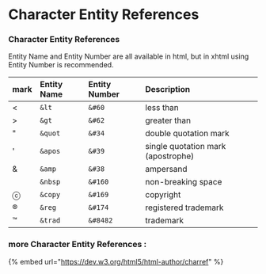 # Character Entity References

### Character Entity References

Entity Name and Entity Number are all available in html, but in xhtml using Entity Number is recommended.

| mark | Entity Name | Entity Number | Description |
| :--- | :--- | :--- | :--- |
| &lt; | `&lt` | `&#60` | less than |
| &gt; | `&gt` | `&#62` | greater than |
| " | `&quot` | `&#34` | double quotation mark |
| ' | `&apos` | `&#39` | single quotation mark \(apostrophe\) |
| & | `&amp` | `&#38` | ampersand |
|  | `&nbsp` | `&#160` | non-breaking space |
| ⓒ | `&copy` | `&#169` | copyright |
| ® | `&reg` | `&#174` | registered trademark |
| ™ | `&trad` | `&#8482` | trademark |



### more Character Entity References : 

{% embed url="https://dev.w3.org/html5/html-author/charref" %}

